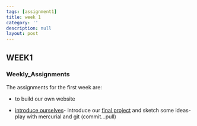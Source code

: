 ```yaml
---
tags: [assignment1]
title: week 1
category: ''
description: null
layout: post
---
```

## WEEK1
### Weekly_Assignments 
The assignments for the first week are:

- to build our own website

- [introduce ourselves]({{site.baseurl}}/resume)- introduce our [final project]({{site.baseurl}}/projects) and sketch some ideas- play with mercurial and git (commit...pull)